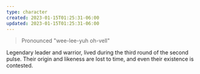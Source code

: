 ```yaml
---
type: character
created: 2023-01-15T01:25:31-06:00
updated: 2023-01-15T01:25:31-06:00
---
```

> Pronounced "wee-lee-yuh oh-vell"

Legendary leader and warrior, lived during the third round of the second pulse. Their origin and likeness are lost to time, and even their existence is contested.